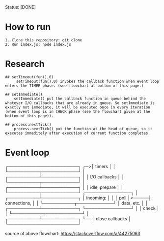 Status: [DONE]

# How to run
    1. Clone this repository: git clone 
    2. Run index.js: node index.js


# Research
    ## setTimeout(fun(),0)
         setTimeout(fun(),0) invokes the callback function when event loop enters the TIMER phase. (see flowchart at bottom of this page.)

    ## setImmediate()
        setImmediate() put the callback function in queue behind the whatever I/O callbacks that are already in queue. So setImmediate is exactly not immediate, it will be executed once in every iteration (when event loop is in CHECK phase (see the flowchart given at the bottom of this page)).

    ## process.nextTick()
        process.nextTick() put the function at the head of queue, so it executes immeditely after execution of current function completes.

# Event loop
    
   ┌───────────────────────┐
┌─>│        timers         │
│  └──────────┬────────────┘
│  ┌──────────┴────────────┐
│  │     I/O callbacks     │
│  └──────────┬────────────┘
│  ┌──────────┴────────────┐
│  │     idle, prepare     │
│  └──────────┬────────────┘      ┌───────────────┐
│  ┌──────────┴────────────┐      │   incoming:   │
│  │         poll          │<─────┤  connections, │
│  └──────────┬────────────┘      │   data, etc.  │
│  ┌──────────┴────────────┐      └───────────────┘
│  │        check          │
│  └──────────┬────────────┘
│  ┌──────────┴────────────┐
└──┤    close callbacks    │
   └───────────────────────┘

source of above flowchart: https://stackoverflow.com/a/44275063
